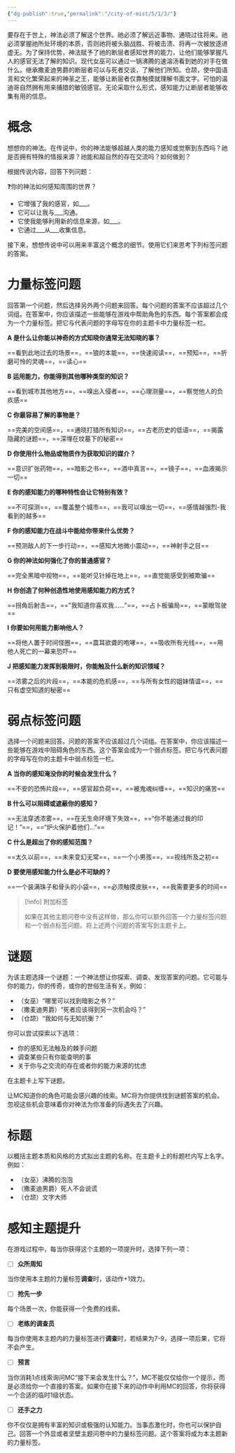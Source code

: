 ```yaml
---
{"dg-publish":true,"permalink":"/city-of-mist/5/1/3/"}
---
```


要存在于世上，神法必须了解这个世界。祂必须了解远近事物、通晓过往将来。祂必须掌握祂所处环境的本质，否则祂将被头脑战胜、将被击溃、将再一次被放逐进虚无。为了保持优势，神法赋予了祂的断层者感知世界的能力，让他们能够掌握凡人的感官无法了解的知识。现代女巫可以通过一锅沸腾的速溶汤看到她的对手在做什么。继承撒麦迪男爵的断层者可以与死者交谈，了解他们所知。仓颉，使中国语言和文化繁荣起来的神圣之王，能够让断层者仅靠触摸就理解书面文字。可怕的温迪哥自然拥有用来捕猎的敏锐感官。无论采取什么形式，感知能力让断层者能够收集有用的信息。

# 概念
想想你的神法。在传说中，你的神法能够超越人类的能力感知或觉察到东西吗？祂是否拥有特殊的情报来源？祂能和超自然的存在交流吗？如何做到？

根据传说内容，回答下列问题：

❓你的神法如何感知周围的世界？

- 它增强了我的感官，如___。
- 它可以让我与___沟通。
- 它使我能够利用新的信息来源，如___。
- 它通过___从___收集信息。

接下来，想想传说中可以用来丰富这个概念的细节。使用它们来思考下列标签问题的答案。

# 力量标签问题
回答第一个问题，然后选择另外两个问题来回答。每个问题的答案不应该超过几个词组。在答案中，你应该描述一些能够在游戏中帮助角色的东西。每个答案都会成为一个力量标签。把它与代表问题的字母写在你的主题卡中力量标签一栏。

**A 是什么让你能以神奇的方式知晓你通常无法知晓的事？**

==看到此地过去的场景==，==狼的本能==，==快速阅读==，==预知==，==折磨可怜的灵魂==，==读心==

**B 运用能力，你能得到其他哪种类型的知识？**

==看到城市其他地方==，==嗅出入侵者==，==心理测量==，==察觉他人的负疚感==

**C 你最容易了解的事物是？**

==完美的空间感==，==通晓打猎所有知识==，==古老历史的低语==，==揭露隐藏的谜题==，==深埋在坟墓下的秘密==

**D 你使用什么物品或物质作为获取知识的媒介？**

==意识扩张药物==，==暗影之书==，==酒中真言==，==镜子==，==血液揭示一切==

**E 你的感知能力的哪种特性会让它特别有效？**

==不可探测==，==覆盖整个城市==，==我可以嗅出一切==，==感情越强烈-我看到的越多==

**F 你的感知能力在战斗中能给你带来什么优势？**

==预测敌人的下一步行动==，==感知大地微小震动==，==神射手之目==

**G 你的神法如何强化了你的普通感官？**

==完全黑暗中视物==，==能听见针掉在地上==，==直觉能感受到被欺骗==

**H 你创造了何种创造性地使用感知能力的方式？**

==拐角后射击==，=="我知道你喜欢我......"==，==占卜板骗局==，==蒙眼驾驶==

**I 你要如何用能力影响他人？**

==将他人置于时间怪圈==，==震耳欲聋的咆哮==，==吸收所有光线==，==用他人死亡的一幕来恐吓==

**J 把感知能力发挥到极限时，你能触及什么新的知识领域？**

==浓雾之后的片段==，==本能的危机感==，==与所有女性的姐妹情谊==，==只有虚空知道的秘密==

# 弱点标签问题

选择一个问题来回答。问题的答案不应该超过几个词组。在答案中，你应该描述一些能够在游戏中阻碍角色的东西。这个答案会成为一个弱点标签。把它与代表问题的字母写在你的主题卡中弱点标签一栏。

  

**A 当你的感知淹没你的时候会发生什么？**

==不安的恐怖片段==，==感官超负荷==，==被鬼魂纠缠==，==知识的痛苦==

  

**B 什么可以阻碍或遮蔽你的感知？**

==无法穿透浓雾==，==在无生命环境下失效==，==“你不能通过我的印记！”==，==“炉火保护着他们…”==

  

**C 什么是超出了你的感知范围？**

==太久以前==，==未来变幻无常==，==一个小男孩==，==视线所及之初==

  

**D 要使用感知能力什么是必不可缺的？**

==一个装满珠子和骨头的小袋==，==必须触摸皮肤==，==我需要更多的时间==

>[!info]  附加标签
>
>如果在其他主题问卷中没有这样做，那么你可以额外回答一个力量标签问题和一个弱点标签问题。将上述两个问题的答案写到主题卡上。

# 谜题
为该主题选择一个谜题：一个神法想让你探索、调查、发现答案的问题。它可能与你的能力，你的传奇，或你的世俗生活有关。例如：

- （女巫）“哪里可以找到暗影之书？”
- （撒麦迪男爵）“死者应该得到另一次机会吗？”
- （仓颉）“我如何与无知抗衡？”

你可以尝试探索以下选项：

- 你的感知无法触及的棘手问题
- 调查某些只有你能查明的事
- 关于你与之交流的存在或者你的能力来源的忧虑

在主题卡上写下谜题。

让MC知道你的角色可能会感兴趣的线索。MC将为你提供找到谜题答案的机会。忽视这些机会意味着你对神法为你准备的际遇失去了兴趣。

# 标题
以概括主题本质和风格的方式拟出主题的名称。在主题卡上的标题栏内写上名字。例如：

- （女巫）沸腾的泡泡
- （撒麦迪男爵）死人不会说谎
- （仓颉）文字大师


# 感知主题提升
在游戏过程中，每当你获得这个主题的一项提升时，选择下列一项：


- [ ] **众所周知**

当你使用本主题的力量标签**调查**时，该动作+1效力。

  

- [ ] **抢先一步**

每个场景一次，你能获得一个免费的线索。

  

- [ ] **老练的调查员**

每当你使用本主题内的力量标签进行**调查**时，若结果为7-9，选择一项后果，它将不会产生。

  

- [ ] **预言**

当你消耗1点线索询问MC“接下来会发生什么？”，MC不能仅仅给你一个提示，而是必须给你一个直接的答案。如果你在接下来的动作中利用MC的回答，你将获得一个合适的临时1级状态。

  

- [ ] **还手之力**

你不仅仅是拥有丰富的知识或极强的认知能力。当事态激化时，你也可以保护自己。回答一个外显或者坚壁主题问卷中的力量标签问题。这个答案将成为本主题新的力量标签。